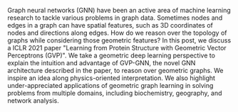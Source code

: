 Graph neural networks (GNN) have been an active area of machine learning research to tackle various problems in graph data. Sometimes nodes and edges in a graph can have spatial features, such as 3D coordinates of nodes and directions along edges. How do we reason over the topology of graphs while considering those geometric features? In this post, we discuss a ICLR 2021 paper "Learning from Protein Structure with Geometric Vector Perceptrons (GVP)". We take a geometric deep learning perspective to explain the intuition and advantage of GVP-GNN, the novel GNN architecture described in the paper, to reason over geometric graphs. We inspire an idea along physics-oriented interpretation. We also highlight under-appreciated applications of geometric graph learning in solving problems from multiple domains, including biochemistry, geography, and network analysis.

